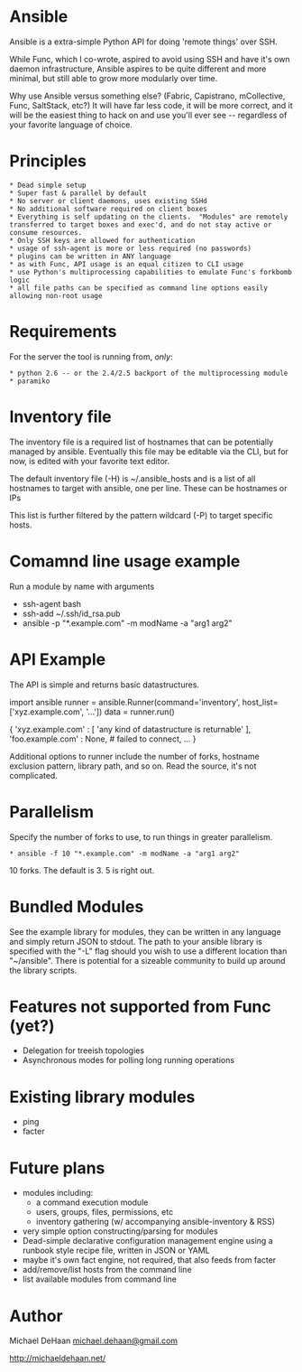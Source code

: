 Ansible
=======

Ansible is a extra-simple Python API for doing 'remote things' over SSH.  

While Func, which I co-wrote, aspired to avoid using SSH and have it's own daemon infrastructure, Ansible aspires to be quite different and more minimal, but still able to grow more modularly over time. 

Why use Ansible versus something else?  (Fabric, Capistrano, mCollective, Func, SaltStack, etc?) It will have far less code, it will be more correct, and it will be the easiest thing to hack on and use you'll ever see -- regardless of your favorite language of choice.

Principles
==========

    * Dead simple setup
    * Super fast & parallel by default
    * No server or client daemons, uses existing SSHd
    * No additional software required on client boxes
    * Everything is self updating on the clients.  "Modules" are remotely transferred to target boxes and exec'd, and do not stay active or consume resources.
    * Only SSH keys are allowed for authentication
    * usage of ssh-agent is more or less required (no passwords)
    * plugins can be written in ANY language
    * as with Func, API usage is an equal citizen to CLI usage
    * use Python's multiprocessing capabilities to emulate Func's forkbomb logic
    * all file paths can be specified as command line options easily allowing non-root usage

Requirements
============

For the server the tool is running from, *only*:

    * python 2.6 -- or the 2.4/2.5 backport of the multiprocessing module
    * paramiko

Inventory file
==============

The inventory file is a required list of hostnames that can be potentially managed by
ansible.  Eventually this file may be editable via the CLI, but for now, is
edited with your favorite text editor.

The default inventory file (-H) is ~/.ansible_hosts and is a list
of all hostnames to target with ansible, one per line.  These
can be hostnames or IPs

This list is further filtered by the pattern wildcard (-P) to target
specific hosts.

Comamnd line usage example
==========================

Run a module by name with arguments
 
   * ssh-agent bash
   * ssh-add ~/.ssh/id_rsa.pub
   * ansible -p "*.example.com" -m modName -a "arg1 arg2"

API Example
===========

The API is simple and returns basic datastructures.

import ansible
runner = ansible.Runner(command='inventory', host_list=['xyz.example.com', '...'])
data = runner.run()

{
    'xyz.example.com' : [ 'any kind of datastructure is returnable' ],
    'foo.example.com' : None, # failed to connect,
    ...
}

Additional options to runner include the number of forks, hostname
exclusion pattern, library path, and so on.  Read the source, it's not
complicated.

Parallelism
===========

Specify the number of forks to use, to run things in greater parallelism.

    * ansible -f 10 "*.example.com" -m modName -a "arg1 arg2"

10 forks.  The default is 3.  5 is right out.

Bundled Modules
===============

See the example library for modules, they can be written in any language
and simply return JSON to stdout.  The path to your ansible library is
specified with the "-L" flag should you wish to use a different location
than "~/ansible".  There is potential for a sizeable community to build
up around the library scripts.

Features not supported from Func (yet?)
============================================

   * Delegation for treeish topologies
   * Asynchronous modes for polling long running operations

Existing library modules
========================

   * ping
   * facter

Future plans
============

   * modules including:
       * a command execution module
       * users, groups, files, permissions, etc
       * inventory gathering (w/ accompanying ansible-inventory & RSS)
   * very simple option constructing/parsing for modules
   * Dead-simple declarative configuration management engine using
     a runbook style recipe file, written in JSON or YAML
   * maybe it's own fact engine, not required, that also feeds from facter
   * add/remove/list hosts from the command line
   * list available modules from command line

Author
======

Michael DeHaan <michael.dehaan@gmail.com> 

http://michaeldehaan.net/


